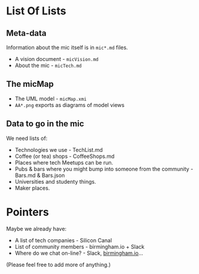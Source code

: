 # List Of Lists

## Meta-data

Information about the mic itself is in `mic*.md` files.

- A vision document - `micVision.md`
- About the mic - `micTech.md`

## The micMap

- The UML model - `micMap.xmi`
- `AA*.png` exports as diagrams of model views

## Data to go in the mic

We need lists of:

- Technologies we use - TechList.md
- Coffee (or tea) shops - CoffeeShops.md
- Places where tech Meetups can be run.
- Pubs & bars where you might bump into someone from the community - Bars.md & Bars.json
- Universities and studenty things.
- Maker places.

# Pointers

Maybe we already have:

- A list of tech companies - Silicon Canal
- List of community members - birmingham.io + Slack
- Where do we chat on-line? - Slack, [birmingham.io](talk.birmingham.io)...

(Please feel free to add more of anything.)
